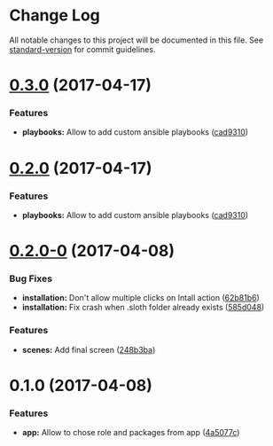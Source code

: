 # Change Log

All notable changes to this project will be documented in this file. See [standard-version](https://github.com/conventional-changelog/standard-version) for commit guidelines.

<a name="0.3.0"></a>
# [0.3.0](https://github.com/sloth-tools/sloth-app/compare/v0.2.0-0...v0.3.0) (2017-04-17)


### Features

* **playbooks:** Allow to add custom ansible playbooks ([cad9310](https://github.com/sloth-tools/sloth-app/commit/cad9310))



<a name="0.2.0"></a>
# [0.2.0](https://github.com/sloth-tools/sloth-app/compare/v0.2.0-0...v0.2.0) (2017-04-17)


### Features

* **playbooks:** Allow to add custom ansible playbooks ([cad9310](https://github.com/sloth-tools/sloth-app/commit/cad9310))



<a name="0.2.0-0"></a>
# [0.2.0-0](https://github.com/uesteibar/sloth-app/compare/v0.1.0...v0.2.0-0) (2017-04-08)


### Bug Fixes

* **installation:** Don't allow multiple clicks on Intall action ([62b81b6](https://github.com/uesteibar/sloth-app/commit/62b81b6))
* **installation:** Fix crash when .sloth folder already exists ([585d048](https://github.com/uesteibar/sloth-app/commit/585d048))


### Features

* **scenes:** Add final screen ([248b3ba](https://github.com/uesteibar/sloth-app/commit/248b3ba))



<a name="0.1.0"></a>
# 0.1.0 (2017-04-08)


### Features

* **app:** Allow to chose role and packages from app ([4a5077c](https://github.com/uesteibar/sloth-app/commit/4a5077c))

